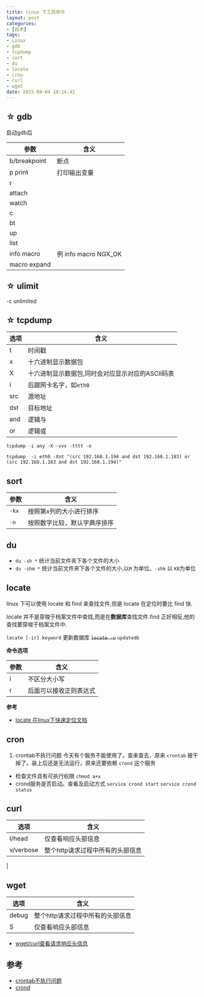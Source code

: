 ```yaml
---
title: linux 下工具命令
layout: post
categories:
- [技术]
tags:
- Linux
- gdb
- tcpdump
- sort
- du
- locate
- cron
- curl
- wget
date: 2015-08-04 18:14:42
---
```



## ☆ gdb
启动gdb后

| 参数         | 含义                 |
| ------------ | -------------------- |
| b/breakpoint | 断点                 |
| p print      | 打印输出变量         |
| r            |                      |
| attach       |                      |
| watch        |                      |
| c            |                      |
| bt           |                      |
| up           |                      |
| list         |                      |
| info macro   | 例 info macro NGX_OK |
| macro expand |                      |


## ☆ ulimit
-c 
unlimited

## ☆ tcpdump

|选项|含义|
|---|---|
|t| 时间戳|
|x|十六进制显示数据包|
|X|十六进制显示数据包,同时会对应显示对应的ASCII码表|
|i|后跟网卡名字，如`eth0`|
|src|源地址|
|dst|目标地址|
|and|逻辑与|
|or |逻辑或|

`tcpdump -i any -X -vvv -tttt -o`

`tcpdump  -i eth0 -Xnt "(src 192.168.1.194 and dst 192.168.1.183) or (src 192.168.1.183 and dst 192.168.1.194)"`

## sort

|参数 |含义   |
|-----|-------|
|`-kx`  |按照第x列的大小进行排序|
|`-n `  |按照数字比较，默认字典序排序|


## du 
- `du -sh *` 
 统计当前文件夹下各个文件的大小
- `du -shm *` 
 统计当前文件夹下各个文件的大小,以`M` 为单位。`-shk` 以 `KB`为单位

## locate
linux 下可以使用 locate 和 find 来查找文件,但是 locate 在定位时要比 find 快.

locate 并不是穿梭于档案文件中查找,而是在**数据库**查找文件.find 正好相反,他的查找要穿梭于档案文件中.


`locate [-ir] keyword` 
更新数据库
~~`locate -u`~~ 
`updatedb`

**命令选项**

|参数 |含义   |
|---- |---    |
|  i  |不区分大小写 |
|  r  |后面可以接收正则表达式|

**参考**
- [locate 在linux下快速定位文档](http://yijiebuyi.com/blog/58d0b9eec7f18769439f388a8037c151.html)

## cron

1. crontab不执行问题
    今天有个服务不能使用了，查来查去，原来 `crontab` 被干掉了。装上后还是无法运行，原来还要依赖 `crond` 这个服务

 -  检查文件具有可执行权限 `chmod a+x`
 -  crond服务是否启动。查看及启动方式 `service crond start` `service crond status`




    

## curl

| 选项      | 含义                             |
| --------- | -------------------------------- |
| I/head    | 仅查看响应头部信息               |
| v/verbose | 整个http请求过程中所有的头部信息 |
|  


## wget

|选项 |含义|
|---|---|
|debug|整个http请求过程中所有的头部信息|
|S|仅查看响应头部信息|


* [wget/curl查看请求响应头信息][lenky]

[lenky]: http://www.lenky.info/archives/2012/07/1841 "wget/curl查看请求响应头信息"


## 参考

- [crontab不执行问题](http://www.nginx.cn/2451.html)
- [crond](http://baike.baidu.com/link?url=4A3zDEAEGxKEkZV0GihvwInk1Rx9lCsJEZTeBUCgZq6a_h519pBSgCaCynxbiURbpXFUZ7Qqn-iF2Pj6Wp58Bq)
